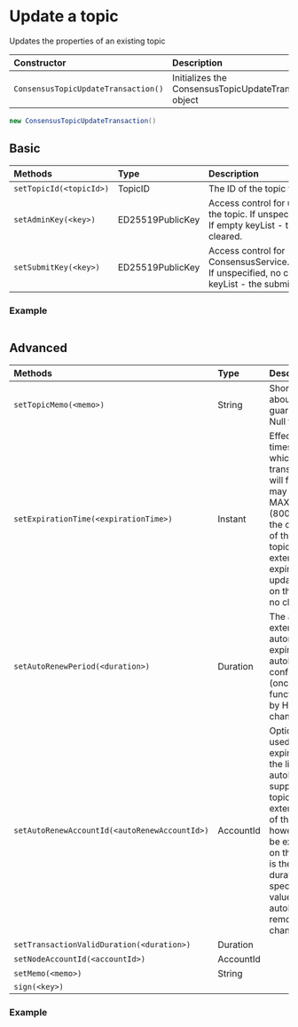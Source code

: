 # Update a topic

Updates the properties of an existing topic

| Constructor | Description |
| :--- | :--- |
| `ConsensusTopicUpdateTransaction()` | Initializes the ConsensusTopicUpdateTransaction object |

```java
new ConsensusTopicUpdateTransaction()
```

## Basic

| Methods | Type | Description |
| :--- | :--- | :--- |
| `setTopicId(<topicId>)` | TopicID | The ID of the topic to update |
| `setAdminKey(<key>)` | ED25519PublicKey | Access control for update/delete of the topic. If unspecified, no change. If empty keyList - the adminKey is cleared. |
| `setSubmitKey(<key>)` | ED25519PublicKey | Access control for ConsensusService.submitMessage.  If unspecified, no change. If empty keyList - the submitKey is cleared. |

### Example

```java

```

## Advanced

| Methods | Type | Description |
| :--- | :--- | :--- |
| `setTopicMemo(<memo>)` | String | Short publicly visible memo about the topic. No guarantee of uniqueness. Null for "do not update". |
| `setExpirationTime(<expirationTime>)` | Instant | Effective consensus timestamp at \(and after\) which all consensus transactions and queries will fail. The expirationTime may be no longer than MAX\_AUTORENEW\_PERIOD \(8000001 seconds\) from the consensus timestamp of this transaction. On topics with no adminKey, extending the expirationTime is the only updateTopic option allowed on the topic. If unspecified, no change. |
| `setAutoRenewPeriod(<duration>)` | Duration | The amount of time to extend the topic's lifetime automatically at expirationTime if the autoRenewAccount is configured and has funds \(once autoRenew functionality is supported by HAPI\). If unspecified, no change. |
| `setAutoRenewAccountId(<autoRenewAccountId>)` | AccountId | Optional account to be used at the topic's expirationTime to extend the life of the topic. Once autoRenew functionality is supported by HAPI, the topic lifetime will be extended up to a maximum of the autoRenewPeriod or however long the topic can be extended using all funds on the account \(whichever is the smaller duration/amount\). If specified as the default value \(0.0.0\), the autoRenewAccount will be removed. If unspecified, no change. |
| `setTransactionValidDuration(<duration>)` | Duration |  |
| `setNodeAccountId(<accountId>)` | AccountId |  |
| `setMemo(<memo>)` | String |  |
| `sign(<key>)` |  |  |

### Example

```java

```

